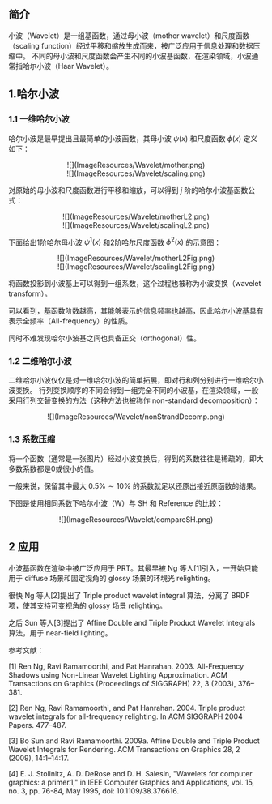 ## 简介

小波（Wavelet）是一组基函数，通过母小波（mother wavelet）和尺度函数（scaling function）经过平移和缩放生成而来，被广泛应用于信息处理和数据压缩中。
不同的母小波和尺度函数会产生不同的小波基函数，在渲染领域，小波通常指哈尔小波（Haar Wavelet）。

## 1.哈尔小波

### 1.1 一维哈尔小波
哈尔小波是最早提出且最简单的小波函数，其母小波 $\psi(x)$ 和尺度函数 $\phi(x)$ 定义如下：

<div align=center>![](ImageResources/Wavelet/mother.png)</div>

<div align=center>![](ImageResources/Wavelet/scaling.png)</div>

对原始的母小波和尺度函数进行平移和缩放，可以得到 $j$ 阶的哈尔小波基函数公式：

<div align=center>![](ImageResources/Wavelet/motherL2.png)</div>

<div align=center>![](ImageResources/Wavelet/scalingL2.png)</div>

下面给出1阶哈尔母小波 $\psi^1(x)$ 和2阶哈尔尺度函数 $\phi^2(x)$ 的示意图：

<div align=center>![](ImageResources/Wavelet/motherL2Fig.png)</div>

<div align=center>![](ImageResources/Wavelet/scalingL2Fig.png)</div>

将函数投影到小波基上可以得到一组系数，这个过程也被称为小波变换（wavelet transform）。

可以看到，基函数阶数越高，其能够表示的信息频率也越高，因此哈尔小波基具有表示全频率（All-frequency）的性质。

同时不难发现哈尔小波基之间也具备正交（orthogonal）性。

### 1.2 二维哈尔小波
二维哈尔小波仅仅是对一维哈尔小波的简单拓展，即对行和列分别进行一维哈尔小波变换。
行列变换顺序的不同会得到一组完全不同的小波基，在渲染领域，一般采用行列交替变换的方法（这种方法也被称作 non-standard decomposition）：
<div align=center>![](ImageResources/Wavelet/nonStrandDecomp.png)</div>

### 1.3 系数压缩
将一个函数（通常是一张图片）经过小波变换后，得到的系数往往是稀疏的，即大多数系数都是0或很小的值。

一般来说，保留其中最大 $0.5\% \sim 10\%$ 的系数就足以还原出接近原函数的结果。

下图是使用相同系数下哈尔小波（W）与 SH 和 Reference 的比较：
<div align=center>![](ImageResources/Wavelet/compareSH.png)</div>

## 2 应用
小波基函数在渲染中被广泛应用于 PRT。其最早被 Ng 等人[1]引入，一开始只能用于 diffuse 场景和固定视角的 glossy 场景的环境光 relighting。

很快 Ng 等人[2]提出了 Triple product wavelet integral 算法，分离了 BRDF 项，使其支持可变视角的 glossy 场景 relighting。 

之后 Sun 等人[3]提出了 Affine Double and Triple Product Wavelet Integrals 算法，用于 near-field lighting。

参考文献：

[1] Ren Ng, Ravi Ramamoorthi, and Pat Hanrahan. 2003. All-Frequency Shadows using Non-Linear Wavelet Lighting Approximation. ACM Transactions on Graphics (Proceedings of SIGGRAPH) 22, 3 (2003), 376–381.

[2] Ren Ng, Ravi Ramamoorthi, and Pat Hanrahan. 2004. Triple product wavelet integrals for all-frequency relighting. In ACM SIGGRAPH 2004 Papers. 477–487.

[3] Bo Sun and Ravi Ramamoorthi. 2009a. Affine Double and Triple Product Wavelet Integrals for Rendering. ACM Transactions on Graphics 28, 2 (2009), 14:1–14:17.

[4] E. J. Stollnitz, A. D. DeRose and D. H. Salesin, "Wavelets for computer graphics: a primer.1," in IEEE Computer Graphics and Applications, vol. 15, no. 3, pp. 76-84, May 1995, doi: 10.1109/38.376616.
